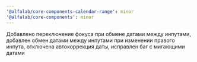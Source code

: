 ```yaml
---
'@alfalab/core-components-calendar-range': minor
'@alfalab/core-components': minor
---
```


Добавлено переключение фокуса при обмене датами между инпутами, добавлен обмен датами между инпутами при изменении правого инпута, отключена автокоррекция даты, исправлен баг с мигающими датами
